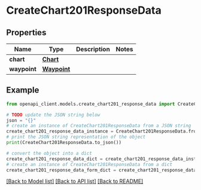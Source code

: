 # CreateChart201ResponseData


## Properties

Name | Type | Description | Notes
------------ | ------------- | ------------- | -------------
**chart** | [**Chart**](Chart.md) |  | 
**waypoint** | [**Waypoint**](Waypoint.md) |  | 

## Example

```python
from openapi_client.models.create_chart201_response_data import CreateChart201ResponseData

# TODO update the JSON string below
json = "{}"
# create an instance of CreateChart201ResponseData from a JSON string
create_chart201_response_data_instance = CreateChart201ResponseData.from_json(json)
# print the JSON string representation of the object
print(CreateChart201ResponseData.to_json())

# convert the object into a dict
create_chart201_response_data_dict = create_chart201_response_data_instance.to_dict()
# create an instance of CreateChart201ResponseData from a dict
create_chart201_response_data_form_dict = create_chart201_response_data.from_dict(create_chart201_response_data_dict)
```
[[Back to Model list]](../README.md#documentation-for-models) [[Back to API list]](../README.md#documentation-for-api-endpoints) [[Back to README]](../README.md)


